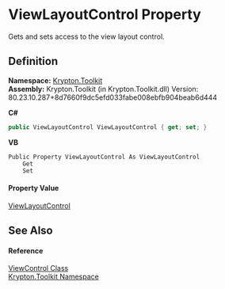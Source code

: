 # ViewLayoutControl Property


Gets and sets access to the view layout control.



## Definition
**Namespace:** <a href="79d2eac2-21f4-54ff-7552-b20c33c30600.md">Krypton.Toolkit</a>  
**Assembly:** Krypton.Toolkit (in Krypton.Toolkit.dll) Version: 80.23.10.287+8d7660f9dc5efd033fabe008ebfb904beab6d444

**C#**
``` C#
public ViewLayoutControl ViewLayoutControl { get; set; }
```
**VB**
``` VB
Public Property ViewLayoutControl As ViewLayoutControl
	Get
	Set
```



#### Property Value
<a href="5002ce33-fe27-3276-5d40-e51c4c498b02.md">ViewLayoutControl</a>

## See Also


#### Reference
<a href="decb0013-c347-ce35-6750-754b29af4dc7.md">ViewControl Class</a>  
<a href="79d2eac2-21f4-54ff-7552-b20c33c30600.md">Krypton.Toolkit Namespace</a>  
